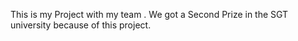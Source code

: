 This is my Project with my team . We got a Second Prize in the SGT university because of this project.
